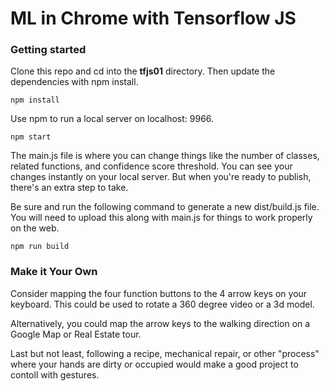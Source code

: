 # ML in Chrome with Tensorflow JS

### Getting started

Clone this repo and cd into the <b>tfjs01</b> directory. Then update the dependencies with npm install.
```
npm install
```
Use npm to run a local server on localhost: 9966.
```
npm start
```
The main.js file is where you can change things like the number of classes, related functions, and confidence score threshold. You can see your changes instantly on your local server. But when you're ready to publish, there's an extra step to take.

Be sure and run the following command to generate a new dist/build.js file. You will need to upload this along with main.js for things to work properly on the web.

```
npm run build
```
### Make it Your Own
Consider mapping the four function buttons to the 4 arrow keys on your keyboard. This could be used to rotate a 360 degree video or a 3d model. 

Alternatively, you could map the arrow keys to the walking direction on a Google Map or Real Estate tour.

Last but not least, following a recipe, mechanical repair, or other "process" where your hands are dirty or occupied would make a good project to contoll with gestures. 



